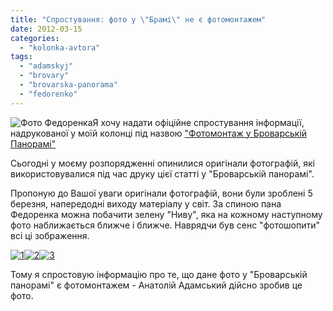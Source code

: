 ```yaml
---
title: "Спростування: фото у \"Брамі\" не є фотомонтажем"
date: 2012-03-15
categories: 
  - "kolonka-avtora"
tags: 
  - "adamskyj"
  - "brovary"
  - "brovarska-panorama"
  - "fedorenko"
---
```


![](https://mpz.brovary.org/wp-content/uploads/2012/03/Фото-Федоренка.jpg "Фото Федоренка")Я хочу надати офіційне спростування інформації, надрукованої у моїй колонці під назвою ["Фотомонтаж у Броварській Панорамі"](https://mpz.brovary.org/%d1%84%d0%be%d1%82%d0%be%d0%bc%d0%be%d0%bd%d1%82%d0%b0%d0%b6-%d1%83-%d0%b1%d1%80%d0%be%d0%b2%d0%b0%d1%80%d1%81%d1%8c%d0%ba%d1%96%d0%b9-%d0%bf%d0%b0%d0%bd%d0%be%d1%80%d0%b0%d0%bc%d1%96/ "Фотомонтаж у Броварській Панорамі")

Сьогодні у моєму розпорядженні опинилися оригінали фотографій, які використовувалися під час друку цієї статті у "Броварській панорамі".<!--more-->

Пропоную до Вашої уваги оригінали фотографій, вони були зроблені 5 березня, напередодні виходу матеріалу у світ. За спиною пана Федоренка можна побачити зелену "Ниву", яка на кожному наступному фото наближається ближче і ближче. Наврядчи був сенс "фотошопити" всі ці зображення.

[![](https://mpz.brovary.org/wp-content/uploads/2012/03/11.jpg "1")](https://mpz.brovary.org/wp-content/uploads/2012/03/11.jpg)[![](https://mpz.brovary.org/wp-content/uploads/2012/03/2.jpg "2")](https://mpz.brovary.org/wp-content/uploads/2012/03/2.jpg)[![](https://mpz.brovary.org/wp-content/uploads/2012/03/3.jpg "3")](https://mpz.brovary.org/wp-content/uploads/2012/03/3.jpg)

Тому я спростовую інформацію про те, що дане фото у "Броварській панорамі" є фотомонтажем - Анатолій Адамський дійсно зробив це фото.
